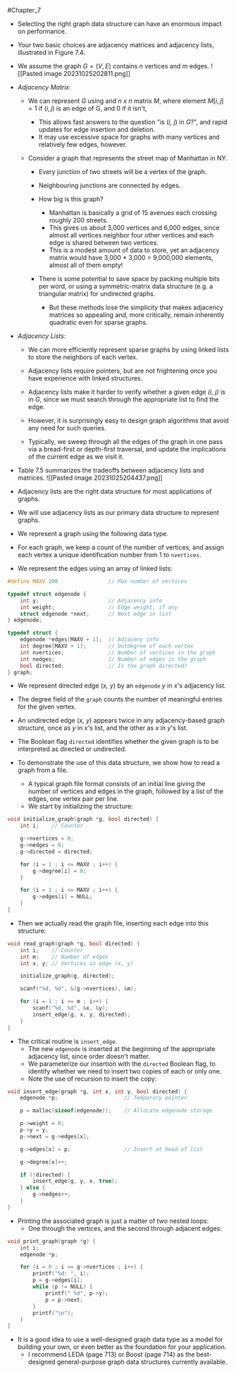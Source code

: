 #Chapter_7
- Selecting the right graph data structure can have an enormous impact on performance.
- Your two basic choices are adjacency matrices and adjacency lists, illustrated in Figure 7.4.
- We assume the graph $G=(V,E)$ contains *n* vertices and *m* edges.
![[Pasted image 20231025202811.png]]

- *Adjacency Matrix*:
	- We can represent *G* using and *n x n* matrix *M*, where element $M[i,j]=1$ if $(i,j)$ is an edge of G, and 0 if it isn't,
		- This allows fast answers to the question "is (*i, j*) in *G*?", and rapid updates for edge insertion and deletion.
		- It may use excessive space for graphs with many vertices and relatively few edges, however.

	- Consider a graph that represents the street map of Manhattan in NY.
		- Every junction of two streets will be a vertex of the graph.
		- Neighbouring junctions are connected by edges.
		- How big is this graph?
			- Manhattan is basically a grid of 15 avenues each crossing roughly 200 streets.
			- This gives us about 3,000 vertices and 6,000 edges, since almost all vertices neighbor four other vertices and each edge is shared between two vertices.
			- This is a modest amount of data to store, yet an adjacency matrix would have 3,000 * 3,000 = 9,000,000 elements, almost all of them empty!

		- There is some potential to save space by packing multiple bits per word, or using a symmetric-matrix data structure (e.g. a triangular matrix) for undirected graphs.
			- But these methods lose the simplicity that makes adjacency matrices so appealing and, more critically, remain inherently quadratic even for sparse graphs.

- *Adjacency Lists*:
	- We can more efficiently represent sparse graphs by using linked lists to store the neighbors of each vertex.
	- Adjacency lists require pointers, but are not frightening once you have experience with linked structures.

	- Adjacency lists make it harder to verify whether a given edge *(i, j)* is in *G*, since we must search through the appropriate list to find the edge.
	- However, it is surprisingly easy to design graph algorithms that avoid any need for such queries.
	- Typically, we sweep through all the edges of the graph in one pass via a bread-first or depth-first traversal, and update the implications of the current edge as we visit it.

- Table 7.5 summarizes the tradeoffs between adjacency lists and matrices.
![[Pasted image 20231025204437.png]]
- Adjacency lists are the right data structure for most applications of graphs.

- We will use adjacency lists as our primary data structure to represent graphs.
- We represent a graph using the following data type.
- For each graph, we keep a count of the number of vertices, and assign each vertex a unique identification number from 1 to `nvertices`.
- We represent the edges using an array of linked lists:
```C++
#define MAXV 100                // Max number of vertices

typedef struct edgenode {
	int y;                      // Adjacency info
	int weight;                 // Edge weight, if any
	struct edgenode *next;      // Next edge in list
} edgenode;

typedef struct {
	edgenode *edges[MAXV + 1];  // Adjaceny info
	int degree[MAXV + 1];       // Outdegree of each vertex
	int nvertices;              // Number of vertices in the graph
	int nedges;                 // Number of edges in the graph
	bool directed;              // Is the graph directed?
} graph;
```

- We represent directed edge (*x, y*) by an `edgenode` *y* in *x*'s adjacency list.
- The degree field of the `graph` counts the number of meaningful entries for the given vertex.
- An undirected edge (*x, y*) appears twice in any adjacency-based graph structure, once as *y* in *x*'s list, and the other as *x* in *y*'s list.
- The Boolean flag `directed` identifies whether the given graph is to be interpreted as directed or undirected.

- To demonstrate the use of this data structure, we show how to read a graph from a file.
	- A typical graph file format consists of an initial line giving the number of vertices and edges in the graph, followed by a list of the edges, one vertex pair per line.
	- We start by initializing the structure:
```C++
void initialize_graph(graph *g, bool directed) {
	int i;    // Counter

	g->nvertices = 0;
	g->nedges = 0;
	g->directed = directed;

	for (i = 1 ; i <= MAXV ; i++) {
		g->degree[i] = 0;
	}

	for (i = 1 ; i <= MAXV ; i++) {
		g->edges[i] = NULL;
	}
}
```

- Then we actually read the graph file, inserting each edge into this structure:
```c++
void read_graph(graph *g, bool directed) {
	int i;    // Counter
	int m;    // Number of edges
	int x, y; // Vertices in edge (x, y)

	initialize_graph(g, directed);

	scanf("%d, %d", &(g->nvertices), &m);

	for (i = 1 ; i <= m ; i++) {
		scanf("%d, %d", &x, &y);
		insert_edge(g, x, y, directed);
	}
}
```

- The critical routine is `insert_edge`.
	- The new `edgenode` is inserted at the beginning of the appropriate adjacency list, since order doesn't matter.
	- We parameterize our insertion with the `directed` Boolean flag, to identify whether we need to insert two copies of each or only one.
	- Note the use of recursion to insert the copy:
```c++
void insert_edge(graph *g, int x, int y, bool directed) {
	edgenode *p;                     // Temporary pointer

	p = malloc(sizeof(edgenode));    // Allocate edgenode storage

	p->weight = 0;
	p->y = y;
	p->next = g->edges[x];

	g->edges[x] = p;                 // Insert at head of list

	g->degree[x]++;

	if (!directed) {
		insert_edge(g, y, x, true);
	} else {
		g->nedges++;
	}
}
```

- Printing the associated graph is just a matter of two nested loops:
	- One through the vertices, and the second through adjacent edges:
```c++
void print_graph(graph *g) {
	int i;
	edgenode *p;

	for (i = 0 ; i <= g->nvertices ; i++) {
		printf("%d: ", i);
		p = g->edges[i];
		while (p != NULL) {
			printf(" %d", p->y);
			p = p->next;
		}
		printf("\n");
	}
}
```

- It is a good idea to use a well-designed graph data type as a model for building your own, or even better as the foundation for your application.
	- I recommend LEDA (page 713) or Boost (page 714) as the best-designed general-purpose graph data structures currently available.